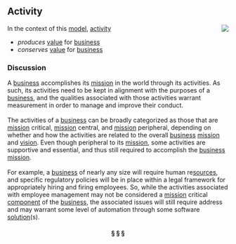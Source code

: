 ## Activity

<img src="https://rawgithub.com/nikboyd/sample-domain/master/images/activity.svg" align="right"/>

In the context of this [model](../README.md), [activity](https://github.com/nikboyd/sample-domain/blob/master/topics/activity.md)

* <i>produces</i> [value](https://github.com/nikboyd/sample-domain/blob/master/topics/value.md) for [business](https://github.com/nikboyd/sample-domain/blob/master/topics/business.md)
* <i>conserves</i> [value](https://github.com/nikboyd/sample-domain/blob/master/topics/value.md) for [business](https://github.com/nikboyd/sample-domain/blob/master/topics/business.md)

### Discussion

A [business](https://github.com/nikboyd/sample-domain/blob/master/topics/business.md) accomplishes its [mission](https://github.com/nikboyd/sample-domain/blob/master/topics/mission.md) in the world through its activities.
As such, its activities need to be kept in alignment with the purposes of a [business](https://github.com/nikboyd/sample-domain/blob/master/topics/business.md), and the
qualities associated with those activities warrant measurement in order to manage and improve their conduct.<br/><br/>The activities of a [business](https://github.com/nikboyd/sample-domain/blob/master/topics/business.md) can be broadly categorized as those that are [mission](https://github.com/nikboyd/sample-domain/blob/master/topics/mission.md) critical, [mission](https://github.com/nikboyd/sample-domain/blob/master/topics/mission.md) central,
and [mission](https://github.com/nikboyd/sample-domain/blob/master/topics/mission.md) peripheral, depending on whether and how the activities are related to the overall [business](https://github.com/nikboyd/sample-domain/blob/master/topics/business.md) [mission](https://github.com/nikboyd/sample-domain/blob/master/topics/mission.md) and [vision](https://github.com/nikboyd/sample-domain/blob/master/topics/vision.md).
Even though peripheral to its [mission](https://github.com/nikboyd/sample-domain/blob/master/topics/mission.md), some activities are supportive and essential, and thus still required to
accomplish the [business](https://github.com/nikboyd/sample-domain/blob/master/topics/business.md) [mission](https://github.com/nikboyd/sample-domain/blob/master/topics/mission.md).<br/><br/>For example, a [business](https://github.com/nikboyd/sample-domain/blob/master/topics/business.md) of nearly any size will require human re[sources](https://github.com/nikboyd/sample-domain/blob/master/topics/source.md), and specific regulatory policies
will be in place within a legal framework for appropriately hiring and firing employees.
So, while the activities associated with employee management may not be considered a [mission](https://github.com/nikboyd/sample-domain/blob/master/topics/mission.md) critical [component](https://github.com/nikboyd/sample-domain/blob/master/topics/component.md)
of the [business](https://github.com/nikboyd/sample-domain/blob/master/topics/business.md), the associated issues will still require address and may warrant some level of automation
through some software [solution](https://github.com/nikboyd/sample-domain/blob/master/topics/solution.md)(s).


<h4 align="center"><b>&sect; &sect; &sect;</b></h4>
